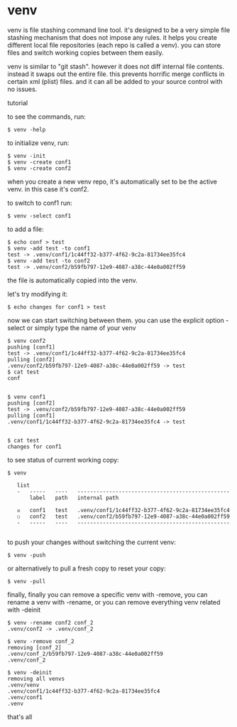 # venv

venv is file stashing command line tool. it's designed to be a very simple file stashing mechanism that does not impose any rules. it helps you create different local file repositories (each repo is called a venv). you can store files and switch working copies between them easily.

venv is similar to "git stash". however it does not diff internal file contents. instead it swaps out the entire file. this prevents horrific merge conflicts in certain xml (plist) files. and it can all be added to your source control with no issues.


tutorial

to see the commands, run:
```
$ venv -help
```
to initialize venv, run:
```
$ venv -init
$ venv -create conf1
$ venv -create conf2
```
when you create a new venv repo, it's automatically set to be the active venv. in this case it's conf2.

to switch to conf1 run:
```
$ venv -select conf1
```
to add a file:
```
$ echo conf > test
$ venv -add test -to conf1
test -> .venv/conf1/1c44ff32-b377-4f62-9c2a-81734ee35fc4
$ venv -add test -to conf2
test -> .venv/conf2/b59fb797-12e9-4087-a38c-44e0a002ff59
```
the file is automatically copied into the venv.

let's try modifying it:
```
$ echo changes for conf1 > test
```

now we can start switching between them. you can use the explicit option -select or simply type the name of your venv

```
$ venv conf2
pushing [conf1]
test -> .venv/conf1/1c44ff32-b377-4f62-9c2a-81734ee35fc4
pulling [conf2]
.venv/conf2/b59fb797-12e9-4087-a38c-44e0a002ff59 -> test
$ cat test
conf


$ venv conf1
pushing [conf2]
test -> .venv/conf2/b59fb797-12e9-4087-a38c-44e0a002ff59
pulling [conf1]
.venv/conf1/1c44ff32-b377-4f62-9c2a-81734ee35fc4 -> test


$ cat test
changes for conf1

```
to see status of current working copy:
```
$ venv

   list                                                                 
   -   -----   ----   ------------------------------------------------  
       label   path   internal path                                     
                                                                        
   ☒   conf1   test   .venv/conf1/1c44ff32-b377-4f62-9c2a-81734ee35fc4  
   ☐   conf2   test   .venv/conf2/b59fb797-12e9-4087-a38c-44e0a002ff59  
   -   -----   ----   ------------------------------------------------  


```
to push your changes without switching the current venv:
```
$ venv -push
```
or alternatively to pull a fresh copy to reset your copy:
```
$ venv -pull
```
finally, finally you can remove a specific venv with -remove, you can rename a venv with -rename, or you can remove everything venv related with -deinit
```
$ venv -rename conf2 conf_2
.venv/conf2 -> .venv/conf_2

$ venv -remove conf_2
removing [conf_2]
.venv/conf_2/b59fb797-12e9-4087-a38c-44e0a002ff59
.venv/conf_2

$ venv -deinit
removing all venvs
.venv/venv
.venv/conf1/1c44ff32-b377-4f62-9c2a-81734ee35fc4
.venv/conf1
.venv

```

that's all

